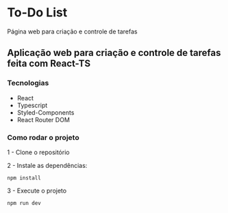 # To-Do List
Página web para criação e controle de tarefas

## Aplicação web para criação e controle de tarefas feita com React-TS

### Tecnologias
- React
- Typescript
- Styled-Components
- React Router DOM

### Como rodar o projeto

1 - Clone o repositório

2 - Instale as dependências:
    
    npm install

3 - Execute o projeto

    npm run dev